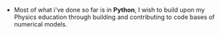  
- Most of what i've done so far is in **Python**, 
I wish to build upon my Physics education through building and contributing to code bases of numerical models.

 


<!---
mrdarylguy/mrdarylguy is a ✨ special ✨ repository because its `README.md` (this file) appears on your GitHub profile.
You can click the Preview link to take a look at your changes.
--->
